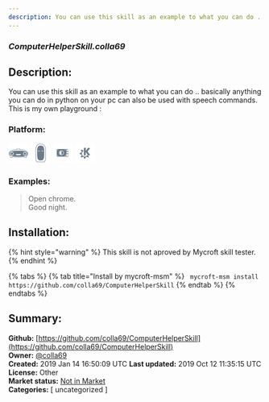 ```yaml
---
description: You can use this skill as an example to what you can do .. basically anything you can do in python o
---
```


### _ComputerHelperSkill.colla69_  
## Description:  
You can use this skill as an example to what you can do .. basically anything you can do in python on your pc can also be used with speech commands. This is my own playground :  
  
### Platform:  
 ![Mark I](../.gitbook/assets/mark-1-icon.png)  ![Mark II](../.gitbook/assets/mark-2-icon.png)  ![Picroft](../.gitbook/assets/picroft-icon.png)  ![plasmoid](../.gitbook/assets/kde.png)   
### Examples:  
> Open chrome.  
> Good night.  
  
## Installation:  
{% hint style="warning" %}
This skill is not aproved by Mycroft skill tester.
{% endhint %}
    
{% tabs %}
{% tab title="Install by mycroft-msm" %}
``` mycroft-msm install https://github.com/colla69/ComputerHelperSkill```
{% endtab %}
  {% endtabs %}
    
## Summary:  
**Github:** [https://github.com/colla69/ComputerHelperSkill](https://github.com/colla69/ComputerHelperSkill)  
**Owner:** [@colla69](https://github.com/colla69)  
**Created:** 2019 Jan 14 16:50:09 UTC  **Last updated:** 2019 Oct 12 11:35:15 UTC  
**License:** Other  
**Market status:** [Not in Market](https://market.mycroft.ai/skill/)  
**Categories:** [ uncategorized ]   
